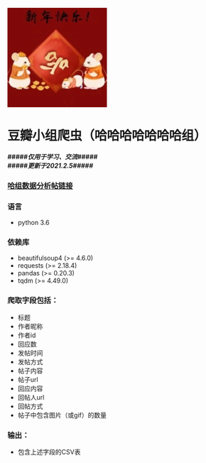 ![](image.png)  
# 豆瓣小组爬虫（哈哈哈哈哈哈哈组）
 ***#####仅用于学习、交流#####***  
 ***#####更新于2021.2.5#####***
### [哈组数据分析帖链接](https://www.douban.com/group/topic/164605652/#) 
### 语言
* python 3.6
### 依赖库
* beautifulsoup4 (>= 4.6.0) 
* requests (>= 2.18.4)
* pandas (>= 0.20.3)
* tqdm (>= 4.49.0)
### 爬取字段包括：
* 标题
* 作者昵称 
* 作者id 
* 回应数 
* 发帖时间
* 发帖方式
* 帖子内容 
* 帖子url 
* 回应内容
* 回帖人url
* 回帖方式
* 帖子中包含图片（或gif）的数量 
### 输出：
* 包含上述字段的CSV表 
